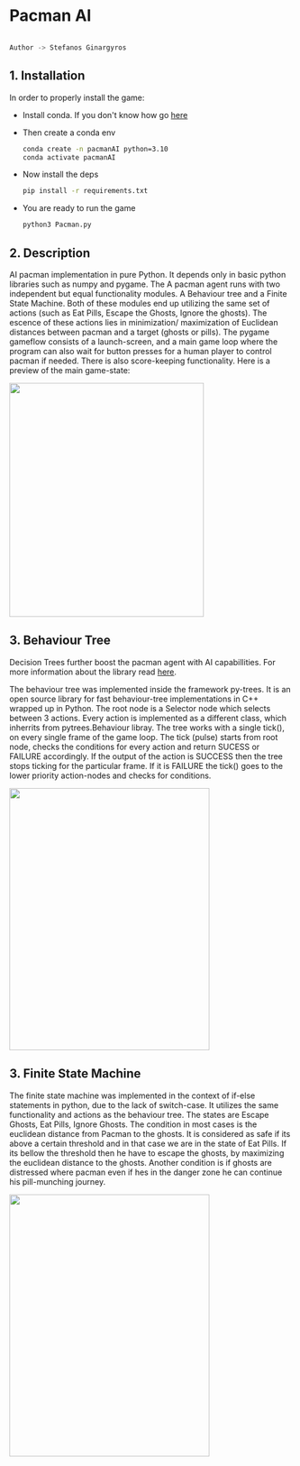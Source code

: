 # Pacman AI
```python

Author -> Stefanos Ginargyros

```


## 1. Installation

In order to properly install the game:

- Install conda. If you don't know how go [here](https://conda.io/projects/conda/en/latest/user-guide/install/index.html)

- Then create a conda env

  ```bash
  conda create -n pacmanAI python=3.10
  conda activate pacmanAI
  ```

- Now install the deps

  ```bash
  pip install -r requirements.txt
  ```

- You are ready to run the game

  ```bash
  python3 Pacman.py
  ```


## 2. Description
  
AI pacman implementation in pure Python. It depends only in basic python libraries such as numpy and pygame. The A pacman agent runs with two independent but equal functionality modules. A Behaviour tree and a Finite State Machine. Both of these modules end up utilizing the same set of actions (such as Eat Pills, Escape the Ghosts, Ignore the ghosts). The escence of these actions lies in minimization/ maximization of Euclidean distances between pacman and a target (ghosts or pills). The pygame gameflow consists of a launch-screen, and a main game loop where the program can also wait for button presses for a human player to control pacman if needed. There is also score-keeping functionality. Here is a preview of the main game-state:


<img src="https://github.com/stefgina/pacman-python-AI/blob/main/pacman2.png" width="345" height="415"/>


## 3. Behaviour Tree

Decision Trees further boost the pacman agent with AI capabillities. For more information about the library read [here](https://py-trees.readthedocs.io/en/devel/).

The behaviour tree was implemented inside the framework py-trees. It is an open source library for fast behaviour-tree implementations in C++ wrapped up in Python. The root node is a Selector node which selects between 3 actions. Every action is implemented as a different class, which inherrits from pytrees.Behaviour libray. The tree works with a single tick(), on every single frame of the game loop. The tick (pulse) starts from root node, checks the conditions for every action and return SUCESS or FAILURE accordingly. If the output of the action is SUCCESS then the tree stops ticking for the particular frame. If it is FAILURE the tick() goes to the lower priority action-nodes and checks for conditions.

<img src="https://github.com/stefgina/pacman-python-AI/blob/main/tree.png" width="355" height="465"/>

## 3. Finite State Machine

The finite state machine was implemented in the context of if-else statements in python, due to the lack of switch-case. It utilizes the same functionality and actions as the behaviour tree. The states are Escape Ghosts, Eat Pills, Ignore Ghosts. The condition in most cases is the euclidean distance from Pacman to the ghosts. It is considered as safe if its above a certain threshold and in that case we are in the state of Eat Pills. If its bellow the threshold then he have to escape the ghosts, by maximizing the euclidean distance to the ghosts. Another condition is if ghosts are distressed where pacman even if hes in the danger zone he can continue his pill-munching journey.

<img src="https://github.com/stefgina/pacman-python-AI/blob/main/fsm.png" width="355" height="465"/>





